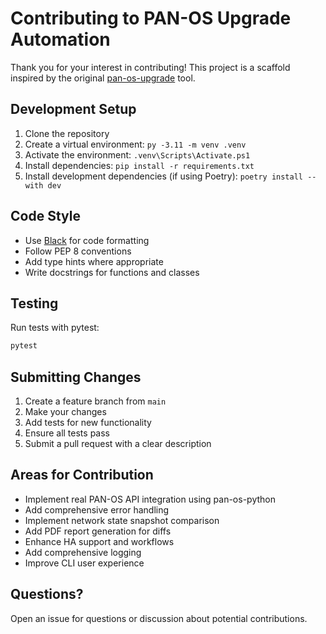 # Contributing to PAN-OS Upgrade Automation

Thank you for your interest in contributing! This project is a scaffold inspired by the original [pan-os-upgrade](https://github.com/cdot65/pan-os-upgrade) tool.

## Development Setup

1. Clone the repository
2. Create a virtual environment: `py -3.11 -m venv .venv`
3. Activate the environment: `.venv\Scripts\Activate.ps1`
4. Install dependencies: `pip install -r requirements.txt`
5. Install development dependencies (if using Poetry): `poetry install --with dev`

## Code Style

- Use [Black](https://black.readthedocs.io/) for code formatting
- Follow PEP 8 conventions
- Add type hints where appropriate
- Write docstrings for functions and classes

## Testing

Run tests with pytest:
```bash
pytest
```

## Submitting Changes

1. Create a feature branch from `main`
2. Make your changes
3. Add tests for new functionality
4. Ensure all tests pass
5. Submit a pull request with a clear description

## Areas for Contribution

- Implement real PAN-OS API integration using pan-os-python
- Add comprehensive error handling
- Implement network state snapshot comparison
- Add PDF report generation for diffs
- Enhance HA support and workflows
- Add comprehensive logging
- Improve CLI user experience

## Questions?

Open an issue for questions or discussion about potential contributions.
